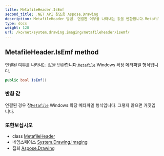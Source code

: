 ```yaml
---
title: MetafileHeader.IsEmf
second_title: .NET API 참조용 Aspose.Drawing
description: MetafileHeader 방법. 연결된 여부를 나타내는 값을 반환합니다.Metafile Windows 확장 메타파일 형식입니다.
type: docs
weight: 120
url: /ko/net/system.drawing.imaging/metafileheader/isemf/
---
```

## MetafileHeader.IsEmf method

연결된 여부를 나타내는 값을 반환합니다.[`Metafile`](../../metafile/) Windows 확장 메타파일 형식입니다.

```csharp
public bool IsEmf()
```

### 반환 값

연결된 경우 참[`Metafile`](../../metafile/) Windows 확장 메타파일 형식입니다. 그렇지 않으면 거짓입니다.

### 또한보십시오

* class [MetafileHeader](../)
* 네임스페이스 [System.Drawing.Imaging](../../metafileheader/)
* 집회 [Aspose.Drawing](../../../)


